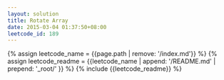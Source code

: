 ```yaml
---
layout: solution
title: Rotate Array
date: 2015-03-04 01:37:50+08:00
leetcode_id: 189
---
```

{% assign leetcode_name = {{page.path | remove: '/index.md'}}  %}
{% assign leetcode_readme = {{leetcode_name | append: '/README.md' | prepend: '_root/' }}  %}
{% include {{leetcode_readme}} %}
